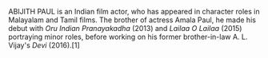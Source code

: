 ABIJITH PAUL is an Indian film actor, who has appeared in character roles in Malayalam and Tamil films. The brother of actress Amala Paul, he made his debut with _Oru Indian Pranayakadha_ (2013) and _Lailaa O Lailaa_ (2015) portraying minor roles, before working on his former brother-in-law A. L. Vijay's _Devi_ (2016).[1]
